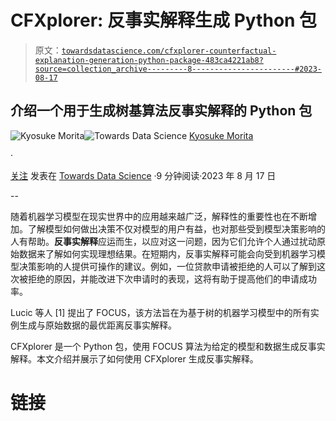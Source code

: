 # CFXplorer: 反事实解释生成 Python 包

> 原文：[`towardsdatascience.com/cfxplorer-counterfactual-explanation-generation-python-package-483ca4221ab8?source=collection_archive---------8-----------------------#2023-08-17`](https://towardsdatascience.com/cfxplorer-counterfactual-explanation-generation-python-package-483ca4221ab8?source=collection_archive---------8-----------------------#2023-08-17)

## 介绍一个用于生成树基算法反事实解释的 Python 包

[](https://medium.com/@kyosuke1029?source=post_page-----483ca4221ab8--------------------------------)![Kyosuke Morita](https://medium.com/@kyosuke1029?source=post_page-----483ca4221ab8--------------------------------)[](https://towardsdatascience.com/?source=post_page-----483ca4221ab8--------------------------------)![Towards Data Science](https://towardsdatascience.com/?source=post_page-----483ca4221ab8--------------------------------) [Kyosuke Morita](https://medium.com/@kyosuke1029?source=post_page-----483ca4221ab8--------------------------------)

·

[关注](https://medium.com/m/signin?actionUrl=https%3A%2F%2Fmedium.com%2F_%2Fsubscribe%2Fuser%2Fe98eeeb527fd&operation=register&redirect=https%3A%2F%2Ftowardsdatascience.com%2Fcfxplorer-counterfactual-explanation-generation-python-package-483ca4221ab8&user=Kyosuke+Morita&userId=e98eeeb527fd&source=post_page-e98eeeb527fd----483ca4221ab8---------------------post_header-----------) 发表在 [Towards Data Science](https://towardsdatascience.com/?source=post_page-----483ca4221ab8--------------------------------) ·9 分钟阅读·2023 年 8 月 17 日[](https://medium.com/m/signin?actionUrl=https%3A%2F%2Fmedium.com%2F_%2Fvote%2Ftowards-data-science%2F483ca4221ab8&operation=register&redirect=https%3A%2F%2Ftowardsdatascience.com%2Fcfxplorer-counterfactual-explanation-generation-python-package-483ca4221ab8&user=Kyosuke+Morita&userId=e98eeeb527fd&source=-----483ca4221ab8---------------------clap_footer-----------)

--

[](https://medium.com/m/signin?actionUrl=https%3A%2F%2Fmedium.com%2F_%2Fbookmark%2Fp%2F483ca4221ab8&operation=register&redirect=https%3A%2F%2Ftowardsdatascience.com%2Fcfxplorer-counterfactual-explanation-generation-python-package-483ca4221ab8&source=-----483ca4221ab8---------------------bookmark_footer-----------)

随着机器学习模型在现实世界中的应用越来越广泛，解释性的重要性也在不断增加。了解模型如何做出决策不仅对模型的用户有益，也对那些受到模型决策影响的人有帮助。**反事实解释**应运而生，以应对这一问题，因为它们允许个人通过扰动原始数据来了解如何实现理想结果。在短期内，反事实解释可能会向受到机器学习模型决策影响的人提供可操作的建议。例如，一位贷款申请被拒绝的人可以了解到这次被拒绝的原因，并能改进下次申请时的表现，这将有助于提高他们的申请成功率。

Lucic 等人 [1] 提出了 FOCUS，该方法旨在为基于树的机器学习模型中的所有实例生成与原始数据的最优距离反事实解释。

CFXplorer 是一个 Python 包，使用 FOCUS 算法为给定的模型和数据生成反事实解释。本文介绍并展示了如何使用 CFXplorer 生成反事实解释。

# 链接
